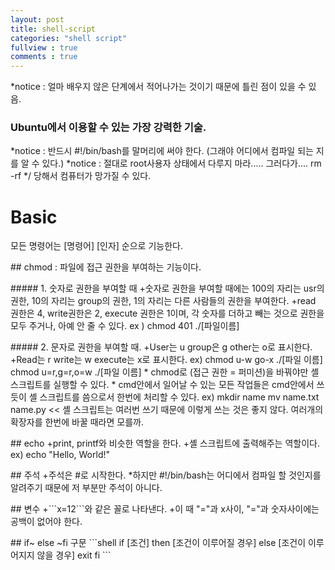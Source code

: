 ```yaml
---
layout: post
title: shell-script
categories: "shell script"
fullview : true
comments : true
---
```

*notice : 얼마 배우지 않은 단계에서 적어나가는 것이기 때문에 틀린 점이 있을 수 있음.
<h3> Ubuntu에서 이용할 수 있는 가장 강력한 기술. </h3>

*notice : 반드시 #!/bin/bash를 말머리에 써야 한다. (그래야 어디에서 컴파일 되는 지를 알 수 있다.)
*notice : 절대로 root사용자 상태에서 다루지 마라..... 그러다가.... rm -rf */ 당해서 컴퓨터가 망가질 수 있다.

<h1> Basic </h1>
<p>모든 명령어는 [명령어] [인자] 순으로 기능한다.</p>   
<p>## chmod : 파일에 접근 권한을 부여하는 기능이다.</p>   
<p>##### 1. 숫자로 권한을 부여할 때   
+숫자로 권한을 부여할 때에는 100의 자리는 usr의 권한, 10의 자리는 group의 권한, 1의 자리는 다른 사람들의 권한을 부여한다.   
+read 권한은 4, write권한은 2, execute 권한은 1이며, 각 숫자를 더하고 빼는 것으로 권한을 모두 주거나, 아예 안 줄 수 있다.   
ex ) chmod 401 ./[파일이름]   </p>

<p>##### 2. 문자로 권한을 부여할 때.
+User는 u group은 g other는 o로 표시한다.
+Read는 r write는 w execute는 x로 표시한다.
ex) chmod u-w go-x ./[파일 이름]
		chmod u=r,g=r,o=w ./[파일 이름]
* chmod로 (접근 권한 = 퍼미션)을 바꿔야만 셸 스크립트를 실행할 수 있다.
* cmd안에서 일어날 수 있는 모든 작업들은 cmd안에서 쓰듯이 셸 스크립트를 씀으로서 한번에 처리할 수 있다.
ex) mkdir name
	mv name.txt name.py << 셸 스크립트는 여러번 쓰기 때문에 이렇게 쓰는 것은 좋지 않다. 여러개의 확장자를 한번에 바꿀 때라면 모를까.</p>

<p>
## echo 
+print, printf와 비슷한 역할을 한다. 
+셸 스크립트에 출력해주는 역할이다.
	ex) echo "Hello, World!"
</p>

<p>## 주석
+주석은 #로 시작한다. 
*하지만 #!/bin/bash는 어디에서 컴파일 할 것인지를 알려주기 때문에 저 부분만 주석이 아니다.
</p>

<p>## 변수
+```x=12```와 같은 꼴로 나타낸다. 
+이 때 "="과 x사이, "="과 숫자사이에는 공백이 없어야 한다.</p>

<p>## if~ else ~fi 구문
```shell
if [조건]
then
[조건이 이루어질 경우]
else
[조건이 이루어지지 않을 경우]
exit
fi
```
</p>





